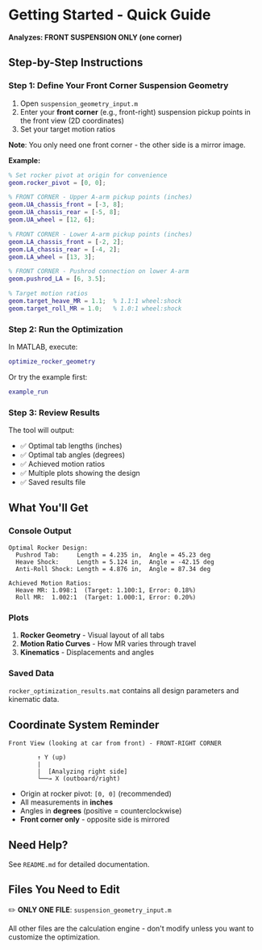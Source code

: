 # Getting Started - Quick Guide

**Analyzes: FRONT SUSPENSION ONLY (one corner)**

## Step-by-Step Instructions

### Step 1: Define Your Front Corner Suspension Geometry

1. Open `suspension_geometry_input.m`
2. Enter your **front corner** (e.g., front-right) suspension pickup points in the front view (2D coordinates)
3. Set your target motion ratios

**Note**: You only need one front corner - the other side is a mirror image.

**Example:**
```matlab
% Set rocker pivot at origin for convenience
geom.rocker_pivot = [0, 0];

% FRONT CORNER - Upper A-arm pickup points (inches)
geom.UA_chassis_front = [-3, 8];
geom.UA_chassis_rear = [-5, 8];
geom.UA_wheel = [12, 6];

% FRONT CORNER - Lower A-arm pickup points (inches)
geom.LA_chassis_front = [-2, 2];
geom.LA_chassis_rear = [-4, 2];
geom.LA_wheel = [13, 3];

% FRONT CORNER - Pushrod connection on lower A-arm
geom.pushrod_LA = [6, 3.5];

% Target motion ratios
geom.target_heave_MR = 1.1;  % 1.1:1 wheel:shock
geom.target_roll_MR = 1.0;   % 1.0:1 wheel:shock
```

### Step 2: Run the Optimization

In MATLAB, execute:
```matlab
optimize_rocker_geometry
```

Or try the example first:
```matlab
example_run
```

### Step 3: Review Results

The tool will output:
- ✅ Optimal tab lengths (inches)
- ✅ Optimal tab angles (degrees)
- ✅ Achieved motion ratios
- ✅ Multiple plots showing the design
- ✅ Saved results file

## What You'll Get

### Console Output
```
Optimal Rocker Design:
  Pushrod Tab:     Length = 4.235 in,  Angle = 45.23 deg
  Heave Shock:     Length = 5.124 in,  Angle = -42.15 deg
  Anti-Roll Shock: Length = 4.876 in,  Angle = 87.34 deg

Achieved Motion Ratios:
  Heave MR: 1.098:1  (Target: 1.100:1, Error: 0.18%)
  Roll MR:  1.002:1  (Target: 1.000:1, Error: 0.20%)
```

### Plots
1. **Rocker Geometry** - Visual layout of all tabs
2. **Motion Ratio Curves** - How MR varies through travel
3. **Kinematics** - Displacements and angles

### Saved Data
`rocker_optimization_results.mat` contains all design parameters and kinematic data.

## Coordinate System Reminder

```
Front View (looking at car from front) - FRONT-RIGHT CORNER

        ↑ Y (up)
        |
        |  [Analyzing right side]
        └──→ X (outboard/right)
```

- Origin at rocker pivot: `[0, 0]` (recommended)
- All measurements in **inches**
- Angles in **degrees** (positive = counterclockwise)
- **Front corner only** - opposite side is mirrored

## Need Help?

See `README.md` for detailed documentation.

## Files You Need to Edit

✏️ **ONLY ONE FILE**: `suspension_geometry_input.m`

All other files are the calculation engine - don't modify unless you want to customize the optimization.

